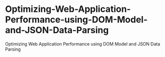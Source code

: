# Optimizing-Web-Application-Performance-using-DOM-Model-and-JSON-Data-Parsing
Optimizing Web Application Performance using DOM Model and JSON Data Parsing
